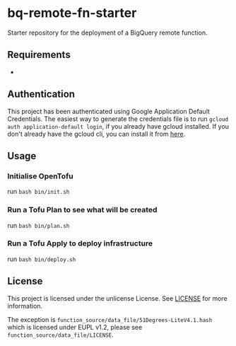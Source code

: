 # bq-remote-fn-starter
Starter repository for the deployment of a BigQuery remote function.

## Requirements
- 

## Authentication

This project has been authenticated using Google Application Default Credentials. The easiest way to generate the credentials file is to run `gcloud auth application-default login`, if you already have gcloud installed. If you don't already have the gcloud cli, you can install it from [here](https://cloud.google.com/sdk/docs/install).

## Usage

### Initialise OpenTofu
run `bash bin/init.sh`


### Run a Tofu Plan to see what will be created
run `bash bin/plan.sh`

### Run a Tofu Apply to deploy infrastructure
run `bash bin/deploy.sh`


## License
This project is licensed under the unlicense License. See [LICENSE](./LICENSE) for more information.

The exception is `function_source/data_file/51Degrees-LiteV4.1.hash` which is licensed under EUPL v1.2, please see `function_source/data_file/LICENSE`.